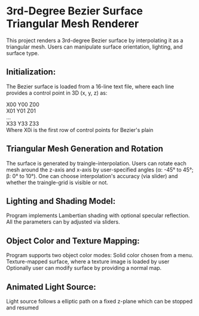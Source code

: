 # 3rd-Degree Bezier Surface Triangular Mesh Renderer  
This project renders a 3rd-degree Bezier surface by interpolating it as a triangular mesh.
Users can manipulate surface orientation, lighting, and surface type.

## Initialization:

The Bezier surface is loaded from a 16-line text file, where each line provides a control point in 3D (x, y, z) as:  

X00 Y00 Z00  
X01 Y01 Z01  
...  
X33 Y33 Z33  
Where X0i is the first row of control points for Bezier's plain

## Triangular Mesh Generation and Rotation

The surface is generated by traingle-interpolation.
Users can rotate each mesh around the z-axis and x-axis by user-specified angles (α: -45° to 45°; β: 0° to 10°).
One can choose interpolation's accuracy (via slider) and whether the traingle-grid is visible or not.

## Lighting and Shading Model:

Program implements Lambertian shading with optional specular reflection. All the parameters can by adjusted via sliders.

## Object Color and Texture Mapping:

Program supports two object color modes:
Solid color chosen from a menu.
Texture-mapped surface, where a texture image is loaded by user
Optionally user can modify surface by providing a normal map.
## Animated Light Source:

Light source follows a elliptic path on a fixed z-plane which can be stopped and resumed
